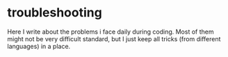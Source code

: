 # troubleshooting
Here I write about the problems i face daily during coding. Most of them might not be very difficult standard, but I just keep all tricks (from different languages) in a place. 
